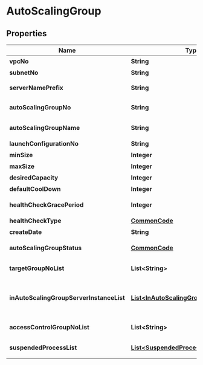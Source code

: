 
# AutoScalingGroup

## Properties
Name | Type | Description | Notes
------------ | ------------- | ------------- | -------------
**vpcNo** | **String** | VPC번호 |  [optional]
**subnetNo** | **String** | 서브넷번호 |  [optional]
**serverNamePrefix** | **String** | 서버이름Prefix |  [optional]
**autoScalingGroupNo** | **String** | 오토스케일링그룹번호 |  [optional]
**autoScalingGroupName** | **String** | 오토스케일링그룹이름 |  [optional]
**launchConfigurationNo** | **String** | 론치설정번호 |  [optional]
**minSize** | **Integer** | 최소용량 |  [optional]
**maxSize** | **Integer** | 최대용량 |  [optional]
**desiredCapacity** | **Integer** | 기대용량 |  [optional]
**defaultCoolDown** | **Integer** | 쿨다운기본값 |  [optional]
**healthCheckGracePeriod** | **Integer** | 헬스체크보류기간 |  [optional]
**healthCheckType** | [**CommonCode**](CommonCode.md) | 헬스체크유형 |  [optional]
**createDate** | **String** | 생성일시 |  [optional]
**autoScalingGroupStatus** | [**CommonCode**](CommonCode.md) | 오토스케일링그룹상태 |  [optional]
**targetGroupNoList** | **List&lt;String&gt;** | 타겟그룹번호리스트 |  [optional]
**inAutoScalingGroupServerInstanceList** | [**List&lt;InAutoScalingGroupServerInstance&gt;**](InAutoScalingGroupServerInstance.md) | 오토스케일링그룹에속한서버인스턴스리스트 |  [optional]
**accessControlGroupNoList** | **List&lt;String&gt;** | ACG번호리스트 |  [optional]
**suspendedProcessList** | [**List&lt;SuspendedProcess&gt;**](SuspendedProcess.md) | 일시정지된프로세스리스트 |  [optional]



